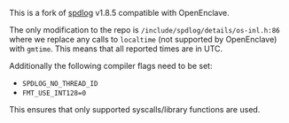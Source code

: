 This is a fork of [spdlog](https://github.com/gabime/spdlog) v1.8.5 compatible with
OpenEnclave. 

The only modification to the repo is `/include/spdlog/details/os-inl.h:86`
where we replace any calls to `localtime` (not supported by OpenEnclave) with
`gmtime`. This means that all reported times are in UTC.

Additionally the following compiler flags need to be set:
* `SPDLOG_NO_THREAD_ID`
* `FMT_USE_INT128=0`

This ensures that only supported syscalls/library functions are used.
